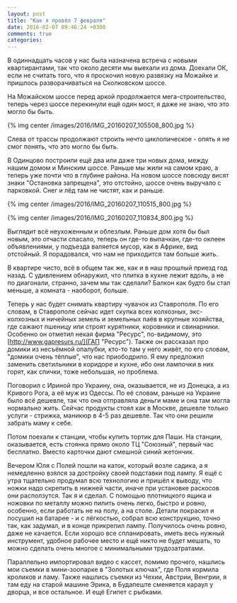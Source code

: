 ```yaml
---
layout: post
title: "Как я провёл 7 февраля"
date: 2016-02-07 09:46:24 +0300
comments: true
categories: 
---
```

В одиннадцать часов у нас была назначена встреча с новыми квартирантами, так что около десяти мы выехали из дома. Доехали ОК, если не считать того, что я проскочил новую развязку на Можайке и пришлось разворачиваться на Сколковском шоссе. 

На Можайском шоссе перед аркой продолжается мега-строительство, теперь через шоссе перекинули ещё один мост, я даже не знаю, что это могло бы быть. 

{% img center /images/2016/IMG_20160207_105508_800.jpg %}

Слева от трассы продолжают строить нечто циклопическое - опять я не смог понять, что это могло бы быть.

В Одинцово построили ещё два или даже три новых дома, между нашим домом и Минским шоссе. Раньше мы жили на самом краю, а теперь уже почти что в глубине района. На новом шоссе повсюду висят знаки "Остановка запрещена", это отстойно, шоссе очень выручало с парковкой. Снег и лёд там не чистят, как и раньше.

{% img center /images/2016/IMG_20160207_110515_800.jpg %}

{% img center /images/2016/IMG_20160207_110834_800.jpg %}

Выглядит всё неухоженным и облезлым. Раньше дом хотя бы был новым, это отчасти спасало, теперь он где-то выпачкан, где-то оклеен объявлениями, у подъезда валяется мусор, как в Африке, вид отстойный. Я порадовался, что нам не приходится там больше жить.

В квартире чисто, всё в общем так же, как и в наш прошлый приезд год назад. С удивлением обнаружил, что плитка в кухне лежит вдоль, а не по диагонали, странно, зачем мы так сделали? Балкон как будто бы стал меньше, а комната - наоборот, больше.

Теперь у нас будет снимать квартиру чувачок из Ставрополя. По его словам, в Ставрополе сейчас идет скупка всех колхозных, экс-колхозных и ничейных земель и земельных паёв в крупные хозяйства, где сажают пшеницу или строят курятники, коровники и свинарники. Особенно он отметил некая фирма "Ресурс", по-видимому, это [http://www.gapresurs.ru/](ГАП "Ресурс"). Также он рассказал про домики из несъёмной опалубки, кто-то там у него живёт, по его словам, "домики очень тёплые", что нас приободрило. Я ему предложил заменить светильники в коридоре и кухне, ибо они лампочки в них горят, как спички, тоже небольшая, но проблема.

Поговорил с Ириной про Украину, она, оказывается, не из Донецка, а из Кривого Рога, а её муж из Одессы. По её словам, раньше на Украине было всё дешевле, так что она отправляла деньги маме и она там могла нормально жить. Сейчас продукты стоял как в Москве, дешевле только услуги - стрижка, маникюр в 4-5 раз дешевле. Так что они решили забрать маму к себе.

Потом поехали к станции, чтобы купить тортик для Паши. На станции, оказывается, есть стоянка прямо около ТЦ "Союзный", первый час бесплатно. Вместо карточки дают смешной синий жетончик.

Вечером Юля с Полей пошли на каток, который возле садика, а я немедленно взялся за достройку своей подставки под лампу. Я ещё с утра тщательно продумал всю технологию и пришёл к выводу, что ножки надо скрепить в нижней части, иначе при установке раскосов они расползутся. Так я и сделал. С помощью плотницкого ящика и ножовки по металлу можно пилить очень легко, быстро и ровно, особенно, если работать не на полу, а на столе. Детали покрасил и посушил на батарее - и с лёгкостью, собрал всю конструкцию, точно так, как задумал, и в конце прикрепил лампу. Получилось очень ровно, даже не качается. Если хорошо все спланировать, иметь весь нужный инструмент, удобное рабочее место и ещё никто не будет мешать, то можно сделать очень многое с минимальными трудозатратами.

Параллельно импортировал видео с кассет, помимо прочего, нашлись мои съемки в мини-зоопарке в "Золотых ключах", где Поля кормила кроликов и ламу. Также нашлись съемки из Чехии, Австрии, Венгрии, я там еду на старой машине Эрика, в Будапеште сменяется караул у дворца, и все остальное. И ещё Египет с рыбками. 